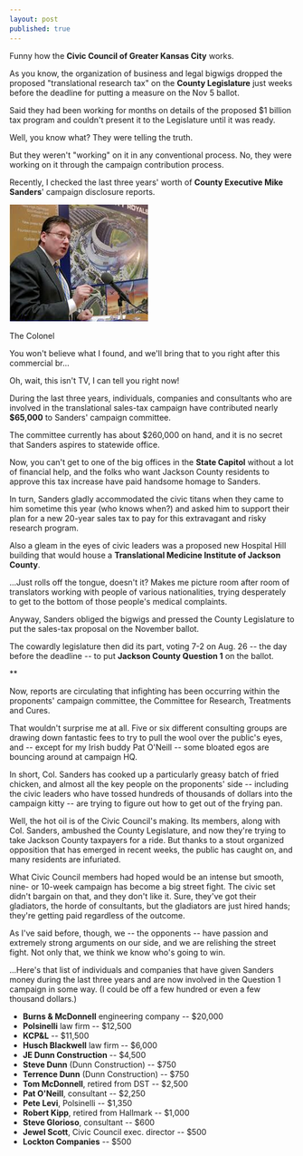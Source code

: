 ```yaml
---
layout: post
published: true
---
```


Funny how the **Civic Council of Greater Kansas City** works.

As you know, the organization of business and legal bigwigs dropped the proposed "translational research tax" on the **County Legislature** just weeks before the deadline for putting a measure on the Nov 5 ballot.

Said they had been working for months on details of the proposed $1 billion tax program and couldn't present it to the Legislature until it was ready.

Well, you know what? They were telling the truth.

But they weren't "working" on it in any conventional process. No, they were working on it through the campaign contribution process.

Recently, I checked the last three years' worth of **County Executive Mike Sanders**' campaign disclosure reports.

<div class="pull-left" style="padding-right:1em;">
<img src="/img/colsanders.jpg" alt="Mike Sanders" class="img-responsive">
<p class="caption">The Colonel</p>
</div>

You won't believe what I found, and we'll bring that to you right after this commercial br...

Oh, wait, this isn't TV, I can tell you right now!

During the last three years, individuals, companies and consultants who are involved in the translational sales-tax campaign have contributed nearly **$65,000** to Sanders' campaign committee.

The committee currently has about $260,000 on hand, and it is no secret that Sanders aspires to statewide office.

Now, you can't get to one of the big offices in the **State Capitol** without a lot of financial help, and the folks who want Jackson County residents to approve this tax increase have paid handsome homage to Sanders.

In turn, Sanders gladly accommodated the civic titans when they came to him sometime this year (who knows when?) and asked him to support their plan for a new 20-year sales tax to pay for this extravagant and risky research program.

Also a gleam in the eyes of civic leaders was a proposed new Hospital Hill building that would house a **Translational Medicine Institute of Jackson County**.

...Just rolls off the tongue, doesn't it? Makes me picture room after room of translators working with people of various nationalities, trying desperately to get to the bottom of those people's medical complaints.

Anyway, Sanders obliged the bigwigs and pressed the County Legislature to put the sales-tax proposal on the November ballot.

The cowardly legislature then did its part, voting 7-2 on Aug. 26 -- the day before the deadline -- to put **Jackson County Question 1** on the ballot.

**

Now, reports are circulating that infighting has been occurring within the proponents' campaign committee, the Committee for Research, Treatments and Cures.

That wouldn't surprise me at all. Five or six different consulting groups are drawing down fantastic fees to try to pull the wool over the public's eyes, and -- except for my Irish buddy Pat O'Neill -- some bloated egos are bouncing around at campaign HQ.

In short, Col. Sanders has cooked up a particularly greasy batch of fried chicken, and almost all the key people on the proponents' side -- including the civic leaders who have tossed hundreds of thousands of dollars into the campaign kitty -- are trying to figure out how to get out of the frying pan.

Well, the hot oil is of the Civic Council's making. Its members, along with Col. Sanders, ambushed the County Legislature, and now they're trying to take Jackson County taxpayers for a ride. But thanks to a stout organized opposition that has emerged in recent weeks, the public has caught on, and many residents are infuriated.

What Civic Council members had hoped would be an intense but smooth, nine- or 10-week campaign has become a big street fight. The civic set didn't bargain on that, and they don't like it. Sure, they've got their gladiators, the horde of consultants, but the gladiators are just hired hands; they're getting paid regardless of the outcome.

As I've said before, though, we -- the opponents -- have passion and extremely strong arguments on our side, and we are relishing the street fight. Not only that, we think we know who's going to win.

...Here's that list of individuals and companies that have given Sanders money during the last three years and are now involved in the Question 1 campaign in some way. (I could be off a few hundred or even a few thousand dollars.)

- **Burns & McDonnell** engineering company -- $20,000
- **Polsinelli** law firm -- $12,500
- **KCP&L** -- $11,500
- **Husch Blackwell** law firm -- $6,000
- **JE Dunn Construction** -- $4,500
- **Steve Dunn** (Dunn Construction) -- $750
- **Terrence Dunn** (Dunn Construction) -- $750
- **Tom McDonnell**, retired from DST -- $2,500
- **Pat O'Neill**, consultant -- $2,250
- **Pete Levi**, Polsinelli -- $1,350
- **Robert Kipp**, retired from Hallmark -- $1,000
- **Steve Glorioso**, consultant -- $600
- **Jewel Scott**, Civic Council exec. director -- $500
- **Lockton Companies** -- $500
